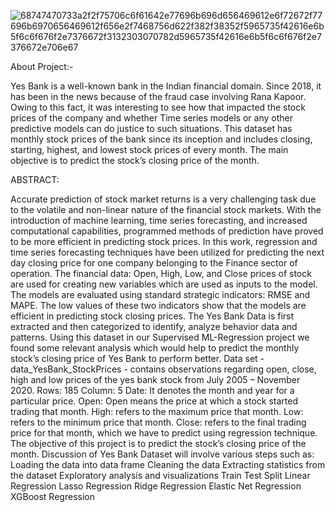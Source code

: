 ![68747470733a2f2f75706c6f61642e77696b696d656469612e6f72672f77696b6970656469612f656e2f7468756d622f382f38352f5965735f42616e6b5f6c6f676f2e7376672f3132303070782d5965735f42616e6b5f6c6f676f2e7376672e706e67](https://github.com/hypnoticmeraj/Capstone-Project-Regression-Yes-Bank-Stock-Closing-Price-Prediction/assets/122987225/83339768-9290-4332-b4e1-784d405b56d3)

About Project:-

Yes Bank is a well-known bank in the Indian financial domain. Since 2018, it has been in the news because of the fraud case involving Rana Kapoor. Owing to this fact, it was interesting to see how that impacted the stock prices of the company and whether Time series models or any other predictive models can do justice to such situations. This dataset has monthly stock prices of the bank since its inception and includes closing, starting, highest, and lowest stock prices of every month. The main objective is to predict the stock’s closing price of the month.

ABSTRACT:

Accurate prediction of stock market returns is a very challenging task due to the volatile and non-linear nature of the financial stock markets. With the introduction of machine learning, time series forecasting, and increased computational capabilities, programmed methods of prediction have proved to be more efficient in predicting stock prices. In this work, regression and time series forecasting techniques have been utilized for predicting the next day closing price for one company belonging to the Finance sector of operation. The financial data: Open, High, Low, and Close prices of stock are used for creating new variables which are used as inputs to the model. The models are evaluated using standard strategic indicators: RMSE and MAPE. The low values of these two indicators show that the models are efficient in predicting stock closing prices.
The Yes Bank Data is first extracted and then categorized to identify, analyze behavior data and patterns. Using this dataset in our Supervised ML-Regression project we found some relevant analysis which would help to predict the monthly stock’s closing price of Yes Bank to perform better.
Data set - data_YesBank_StockPrices - contains observations regarding open, close, high and low prices of the yes bank stock from July 2005 – November 2020.
Rows: 185
Column: 5
Date: It denotes the month and year for a particular price.
Open: Open means the price at which a stock started trading that month.
High: refers to the maximum price that month.
Low: refers to the minimum price that month.
Close: refers to the final trading price for that month, which we have to predict using regression technique.
The objective of this project is to predict the stock’s closing price of the month. Discussion of Yes Bank Dataset will involve various steps such as:
Loading the data into data frame
Cleaning the data
Extracting statistics from the dataset
Exploratory analysis and visualizations
Train Test Split
Linear Regression
Lasso Regression
Ridge Regression
Elastic Net Regression
XGBoost Regression
